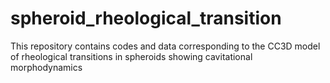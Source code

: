 # spheroid_rheological_transition
This repository contains codes and data corresponding to the CC3D model of rheological transitions in spheroids showing cavitational morphodynamics 
